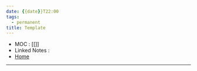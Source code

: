 ```yaml
---
date: {{date}}T22:00
tags:
  - permanent
title: Template
---
```

- MOC : [[]]
- Linked Notes : 
- [Home](https://misudashi.ga/)
----------
